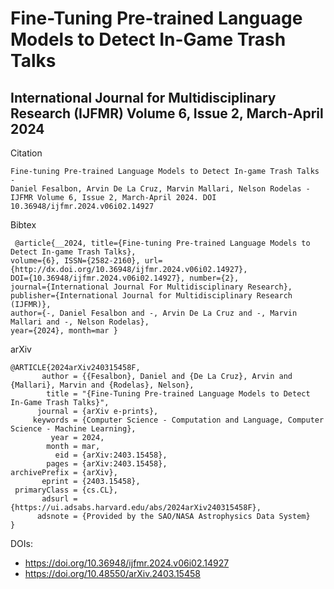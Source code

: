 # Fine-Tuning Pre-trained Language Models to Detect In-Game Trash Talks

## International Journal for Multidisciplinary Research (IJFMR) Volume 6, Issue 2, March-April 2024

Citation
```
Fine-tuning Pre-trained Language Models to Detect In-game Trash Talks -
Daniel Fesalbon, Arvin De La Cruz, Marvin Mallari, Nelson Rodelas -
IJFMR Volume 6, Issue 2, March-April 2024. DOI 10.36948/ijfmr.2024.v06i02.14927
```

Bibtex
```
 @article{__2024, title={Fine-tuning Pre-trained Language Models to Detect In-game Trash Talks},
volume={6}, ISSN={2582-2160}, url={http://dx.doi.org/10.36948/ijfmr.2024.v06i02.14927},
DOI={10.36948/ijfmr.2024.v06i02.14927}, number={2},
journal={International Journal For Multidisciplinary Research}, publisher={International Journal for Multidisciplinary Research (IJFMR)},
author={-, Daniel Fesalbon and -, Arvin De La Cruz and -, Marvin Mallari and -, Nelson Rodelas},
year={2024}, month=mar }
```

arXiv
```
@ARTICLE{2024arXiv240315458F,
       author = {{Fesalbon}, Daniel and {De La Cruz}, Arvin and {Mallari}, Marvin and {Rodelas}, Nelson},
        title = "{Fine-Tuning Pre-trained Language Models to Detect In-Game Trash Talks}",
      journal = {arXiv e-prints},
     keywords = {Computer Science - Computation and Language, Computer Science - Machine Learning},
         year = 2024,
        month = mar,
          eid = {arXiv:2403.15458},
        pages = {arXiv:2403.15458},
archivePrefix = {arXiv},
       eprint = {2403.15458},
 primaryClass = {cs.CL},
       adsurl = {https://ui.adsabs.harvard.edu/abs/2024arXiv240315458F},
      adsnote = {Provided by the SAO/NASA Astrophysics Data System}
}
```

DOIs: 
 - https://doi.org/10.36948/ijfmr.2024.v06i02.14927
 - https://doi.org/10.48550/arXiv.2403.15458
